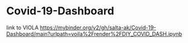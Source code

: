 # Covid-19-Dashboard
link to VIOLA 
https://mybinder.org/v2/gh/salta-ak/Covid-19-Dashboard/main?urlpath=voila%2Frender%2FDIY_COVID_DASH.ipynb
